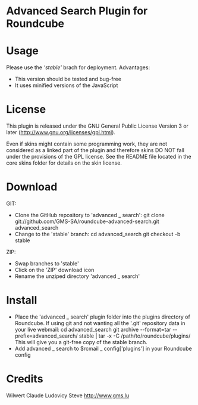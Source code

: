 
Advanced Search Plugin for Roundcube
====================================

Usage
=====
Please use the _'stable'_ brach for deployment.
Advantages:
* This version should be tested and bug-free
* It uses minified versions of the JavaScript

License
=======
This plugin is released under the GNU General Public License Version 3
or later (http://www.gnu.org/licenses/gpl.html).

Even if skins might contain some programming work, they are not considered
as a linked part of the plugin and therefore skins DO NOT fall under the
provisions of the GPL license. See the README file located in the core skins
folder for details on the skin license.

Download
========
GIT:
* Clone the GitHub repository to 'advanced _ search':
    git clone git://github.com/GMS-SA/roundcube-advanced-search.git advanced_search
* Change to the 'stable' branch:
    cd advanced_search
    git checkout -b stable

ZIP:
* Swap branches to 'stable'
* Click on the 'ZIP' download icon
* Rename the unziped directory 'advanced _ search'

Install
=======
* Place the 'advanced _ search' plugin folder into the plugins directory of Roundcube.
  If using git and not wanting all the '.git' repository data in your live webmail:
    cd advanced_search
    git archive --format=tar --prefix=advanced_search/ stable | tar -x -C /path/to/roundcube/plugins/
  This will give you a git-free copy of the stable branch.
* Add advanced _ search to $rcmail _ config['plugins'] in your Roundcube config

Credits
=======
Wilwert Claude
Ludovicy Steve
http://www.gms.lu

